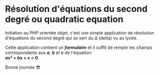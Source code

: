 # Résolution d'équations du second degré ou quadratic equation

Initiation au PHP orientée objet, c'est une simple application de résolution d'équations du second degré qui se sert du Δ (delta) vu au lycée.

Cette application contient un ***formulaire*** et il suffit de remplir les champs correspondants aux ***a***, ***b*** et ***c*** de l'équation: </br> ***a*x² + *b*x + *c* = 0**.

Bonne journée 😎

